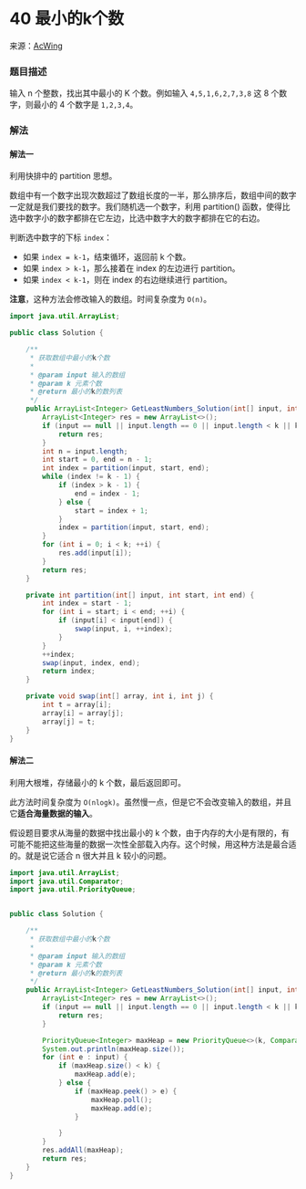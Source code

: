 # 40 最小的k个数
来源：[AcWing](https://www.acwing.com/problem/content/15/)
### 题目描述
输入 n 个整数，找出其中最小的 K 个数。例如输入 `4,5,1,6,2,7,3,8` 这 8 个数字，则最小的 4 个数字是 `1,2,3,4`。

### 解法
#### 解法一
利用快排中的 partition 思想。

数组中有一个数字出现次数超过了数组长度的一半，那么排序后，数组中间的数字一定就是我们要找的数字。我们随机选一个数字，利用 partition() 函数，使得比选中数字小的数字都排在它左边，比选中数字大的数字都排在它的右边。

判断选中数字的下标 `index`：

- 如果 `index = k-1`，结束循环，返回前 k 个数。
- 如果 `index > k-1`，那么接着在 index 的左边进行 partition。
- 如果 `index < k-1`，则在 index 的右边继续进行 partition。

**注意**，这种方法会修改输入的数组。时间复杂度为 `O(n)`。

```java
import java.util.ArrayList;

public class Solution {

    /**
     * 获取数组中最小的k个数
     *
     * @param input 输入的数组
     * @param k 元素个数
     * @return 最小的k的数列表
     */
    public ArrayList<Integer> GetLeastNumbers_Solution(int[] input, int k) {
        ArrayList<Integer> res = new ArrayList<>();
        if (input == null || input.length == 0 || input.length < k || k < 1) {
            return res;
        }
        int n = input.length;
        int start = 0, end = n - 1;
        int index = partition(input, start, end);
        while (index != k - 1) {
            if (index > k - 1) {
                end = index - 1;
            } else {
                start = index + 1;
            }
            index = partition(input, start, end);
        }
        for (int i = 0; i < k; ++i) {
            res.add(input[i]);
        }
        return res;
    }

    private int partition(int[] input, int start, int end) {
        int index = start - 1;
        for (int i = start; i < end; ++i) {
            if (input[i] < input[end]) {
                swap(input, i, ++index);
            }
        }
        ++index;
        swap(input, index, end);
        return index;
    }

    private void swap(int[] array, int i, int j) {
        int t = array[i];
        array[i] = array[j];
        array[j] = t;
    }
}
```

#### 解法二
利用大根堆，存储最小的 k 个数，最后返回即可。

此方法时间复杂度为 `O(nlogk)`。虽然慢一点，但是它不会改变输入的数组，并且它**适合海量数据的输入**。

假设题目要求从海量的数据中找出最小的 k 个数，由于内存的大小是有限的，有可能不能把这些海量的数据一次性全部载入内存。这个时候，用这种方法是最合适的。就是说它适合 n 很大并且 k 较小的问题。

```java
import java.util.ArrayList;
import java.util.Comparator;
import java.util.PriorityQueue;


public class Solution {

    /**
     * 获取数组中最小的k个数
     *
     * @param input 输入的数组
     * @param k 元素个数
     * @return 最小的k的数列表
     */
    public ArrayList<Integer> GetLeastNumbers_Solution(int[] input, int k) {
        ArrayList<Integer> res = new ArrayList<>();
        if (input == null || input.length == 0 || input.length < k || k < 1) {
            return res;
        }

        PriorityQueue<Integer> maxHeap = new PriorityQueue<>(k, Comparator.reverseOrder());
        System.out.println(maxHeap.size());
        for (int e : input) {
            if (maxHeap.size() < k) {
                maxHeap.add(e);
            } else {
                if (maxHeap.peek() > e) {
                    maxHeap.poll();
                    maxHeap.add(e);
                }

            }
        }
        res.addAll(maxHeap);
        return res;
    }
}
```
